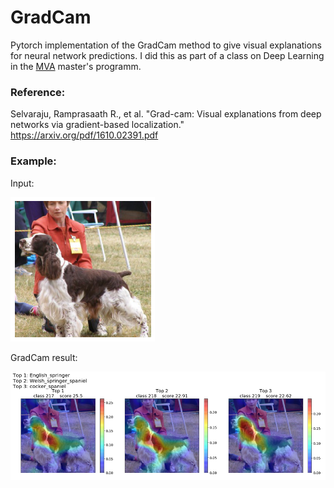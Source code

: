 # GradCam
Pytorch implementation of the GradCam method to give visual explanations for neural network predictions. I did this as part of a class on Deep Learning in the [MVA](https://www.master-mva.com/) master's programm.

### Reference: 
Selvaraju, Ramprasaath R., et al. "Grad-cam: Visual explanations from deep networks via gradient-based localization." https://arxiv.org/pdf/1610.02391.pdf


### Example:
Input:

![Example input](example1_in.png)

GradCam result:

![Example output](example1_result.png)
